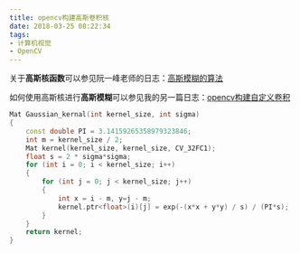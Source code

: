 ```yaml
---
title: opencv构建高斯卷积核
date: 2018-03-25 08:22:34
tags:
- 计算机视觉
- OpenCV
---
```


<!-- more -->

关于**高斯核函数**可以参见阮一峰老师的日志：[高斯模糊的算法](http://www.ruanyifeng.com/blog/2012/11/gaussian_blur.html)

如何使用高斯核进行**高斯模糊**可以参见我的另一篇日志：[opencv构建自定义卷积](https://hypercube.top/2018/05/16/filter/)

```C++
Mat Gaussian_kernal(int kernel_size, int sigma)
{
    const double PI = 3.14159265358979323846;
    int m = kernel_size / 2;
    Mat kernel(kernel_size, kernel_size, CV_32FC1);
    float s = 2 * sigma*sigma;
    for (int i = 0; i < kernel_size; i++)
    {
        for (int j = 0; j < kernel_size; j++)
        {
            int x = i - m, y=j - m;
            kernel.ptr<float>(i)[j] = exp(-(x*x + y*y) / s) / (PI*s);
        }
    }
    return kernel;
}
```

